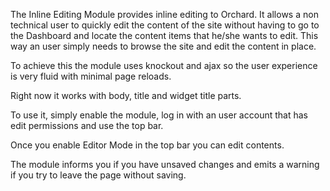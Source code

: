 The Inline Editing Module provides inline editing to Orchard. It allows a non technical user to quickly edit the content of the site without having to go to the Dashboard and locate the content items that he/she wants to edit. This way an user simply needs to browse the site and edit the content in place.

To achieve this the module uses knockout and ajax so the user experience is very fluid with minimal page reloads.

Right now it works with body, title and widget title parts.

To use it, simply enable the module,  log in with an user account that has edit permissions and use the top bar.

Once you enable Editor Mode in the top bar you can edit contents.

The module informs you if you have unsaved changes and emits a warning if you try to leave the page without saving.

